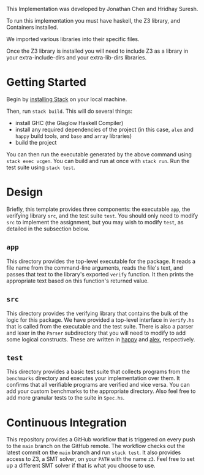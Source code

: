 This Implementation was developed by Jonathan Chen and Hridhay Suresh.

To run this implementation you must have haskell, the Z3 library, and Containers installed.

We imported various libraries into their specific files.  

Once the Z3 library is installed you will need to include Z3 as a library in your extra-include-dirs and your extra-lib-dirs libraries.






# Getting Started

Begin by [installing Stack](https://docs.haskellstack.org/en/stable/install_and_upgrade) on your local machine.

Then, run `stack build`. This will do several things:
- install GHC (the Glaglow Haskell Compiler)
- install any required dependencies of the project (in this case, `alex` and `happy` build tools, and `base` and `array` libraries)
- build the project

You can then run the executable generated by the above command using `stack exec vcgen`. You can build and run at once with `stack run`. Run the test suite using `stack test`.

# Design

Briefly, this template provides three components: the executable `app`, the verifying library `src`, and the test suite `test`. You should only need to modify `src` to implement the assignment, but you may wish to modify `test`, as detailed in the subsection below.

## `app`

This directory provides the top-level executable for the package. It reads a file name from the command-line arguments, reads the file's text, and passes that text to the library's exported `verify` function. It then prints the appropriate text based on this function's returned value.

## `src`

This directory provides the verifying library that contains the bulk of the logic for this package. We have provided a top-level interface in `Verify.hs` that is called from the executable and the test suite. There is also a parser and lexer in the `Parser` subdirectory that you will need to modify to add some logical constructs. These are written in [happy](https://hackage.haskell.org/package/happy) and [alex](https://hackage.haskell.org/package/alex), respectively.

## `test`

This directory provides a basic test suite that collects programs from the `benchmarks` directory and executes your implementation over them. It confirms that all verifiable programs are verified and vice versa. You can add your custom benchmarks to the appropriate directory. Also feel free to add more granular tests to the suite in `Spec.hs`.

# Continuous Integration

This repository provides a GitHub workflow that is triggered on every push to the `main` branch on the GitHub remote. The workflow checks out the latest commit on the `main` branch and run `stack test`. It also provides access to Z3, a SMT solver, on your `PATH` with the name `z3`. Feel free to set up a different SMT solver if that is what you choose to use.

